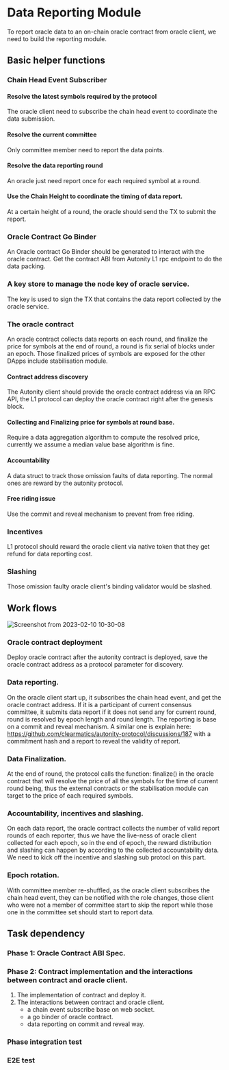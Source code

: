 # Data Reporting Module
To report oracle data to an on-chain oracle contract from oracle client, we need to build the reporting module.

## Basic helper functions

### Chain Head Event Subscriber

#### Resolve the latest symbols required by the protocol
The oracle client need to subscribe the chain head event to coordinate the data submission.
#### Resolve the current committee
Only committee member need to report the data points.
#### Resolve the data reporting round
An oracle just need report once for each required symbol at a round.
#### Use the Chain Height to coordinate the timing of data report.
At a certain height of a round, the oracle should send the TX to submit the report.

### Oracle Contract Go Binder
An Oracle contract Go Binder should be generated to interact with the oracle contract.
Get the contract ABI from Autonity L1 rpc endpoint to do the data packing.

### A key store to manage the node key of oracle service.
The key is used to sign the TX that contains the data report collected by the oracle service.

### The oracle contract
An oracle contract collects data reports on each round, and finalize the price for symbols at the end of round, a round
is fix serial of blocks under an epoch. Those finalized prices of symbols are exposed for the other DApps include stabilisation module.

#### Contract address discovery
The Autonity client should provide the oracle contract address via an RPC API, the L1 protocol can deploy the oracle contract right after the genesis block.
#### Collecting and Finalizing price for symbols at round base.
Require a data aggregation algorithm to compute the resolved price, currently we assume a median value base algorithm is fine.

#### Accountability
A data struct to track those omission faults of data reporting. The normal ones are reward by the autonity protocol.
#### Free riding issue
Use the commit and reveal mechanism to prevent from free riding.

### Incentives
L1 protocol should reward the oracle client via native token that they get refund for data reporting cost.

### Slashing
Those omission faulty oracle client's binding validator would be slashed.


## Work flows
![Screenshot from 2023-02-10 10-30-08](https://user-images.githubusercontent.com/54585152/218069488-97345965-31e3-40ed-895b-af8c311b1f3d.png)

### Oracle contract deployment
Deploy oracle contract after the autonity contract is deployed, save the oracle contract address as a protocol parameter for discovery.

### Data reporting.
On the oracle client start up, it subscribes the chain head event, and get the oracle contract address. If it is a participant of current consensus committee,
it submits data report if it does not send any for current round, round is resolved by epoch length and round length. The reporting is base on a commit and reveal
mechanism. A similar one is explain here: https://github.com/clearmatics/autonity-protocol/discussions/187 with a commitment hash and a report to reveal the validity of report.

### Data Finalization.
At the end of round, the protocol calls the function: finalize() in the oracle contract that will resolve the price of all the symbols for the time of current round being,
thus the external contracts or the stabilisation module can target to the price of each required symbols.

### Accountability, incentives and slashing.
On each data report, the oracle contract collects the number of valid report rounds of each reporter, thus we have the live-ness of oracle client collected for each epoch,
so in the end of epoch, the reward distribution and slashing can happen by according to the collected accountability data. We need to kick off the incentive and slashing
sub protocl on this part.

### Epoch rotation.
With committee member re-shuffled, as the oracle client subscribes the chain head event, they can be notified with the role changes, those client who were not a member of
committee start to skip the report while those one in the committee set should start to report data.

## Task dependency

### Phase 1: Oracle Contract ABI Spec.
### Phase 2: Contract implementation and the interactions between contract and oracle client.
1. The implementation of contract and deploy it.
2. The interactions between contract and oracle client.
    - a chain event subscribe base on web socket.
    - a go binder of oracle contract.
    - data reporting on commit and reveal way.
### Phase integration test
### E2E test
